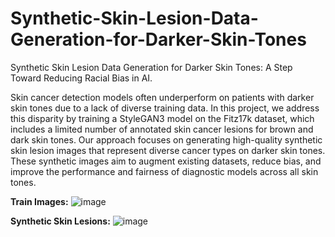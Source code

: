 # Synthetic-Skin-Lesion-Data-Generation-for-Darker-Skin-Tones
Synthetic Skin Lesion Data Generation for Darker Skin Tones: A Step Toward Reducing Racial Bias in AI.

Skin cancer detection models often underperform on patients with darker skin tones due to a lack of diverse training data. In this project, we address this disparity by training a StyleGAN3 model on the Fitz17k dataset, which includes a limited number of annotated skin cancer lesions for brown and dark skin tones. Our approach focuses on generating high-quality synthetic skin lesion images that represent diverse cancer types on darker skin tones. These synthetic images aim to augment existing datasets, reduce bias, and improve the performance and fairness of diagnostic models across all skin tones.

**Train Images:**
![image](https://github.com/user-attachments/assets/d3b3f9cd-1cce-494d-a820-d095087bfa9a)


**Synthetic Skin Lesions:**
![image](https://github.com/user-attachments/assets/98a4b4fb-4398-4c7e-a5d0-440647d5bf3b)
